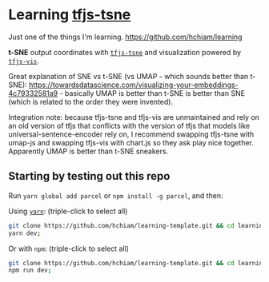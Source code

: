 # Learning [tfjs-tsne](https://github.com/tensorflow/tfjs-tsne)

Just one of the things I'm learning. https://github.com/hchiam/learning

**t-SNE** output coordinates with [`tfjs-tsne`](https://github.com/hchiam/tfjs-tsne) and visualization powered by [`tfjs-vis`](https://github.com/hchiam/tfjs-vis).

Great explanation of SNE vs t-SNE (vs UMAP - which sounds better than t-SNE): https://towardsdatascience.com/visualizing-your-embeddings-4c79332581a9 - basically UMAP is better than t-SNE is better than SNE (which is related to the order they were invented).

Integration note: because tfjs-tsne and tfjs-vis are unmaintained and rely on an old version of tfjs that conflicts with the version of tfjs that models like universal-sentence-encoder rely on, I recommend swapping tfjs-tsne with umap-js and swapping tfjs-vis with chart.js so they ask play nice together. Apparently UMAP is better than t-SNE sneakers.

## Starting by testing out this repo

Run `yarn global add parcel` or `npm install -g parcel`, and then:

Using [`yarn`](https://github.com/hchiam/learning-yarn): (triple-click to select all)

```bash
git clone https://github.com/hchiam/learning-template.git && cd learning-template && yarn;
yarn dev;
```

Or with `npm`: (triple-click to select all)

```bash
git clone https://github.com/hchiam/learning-template.git && cd learning-template && npm install;
npm run dev;
```
